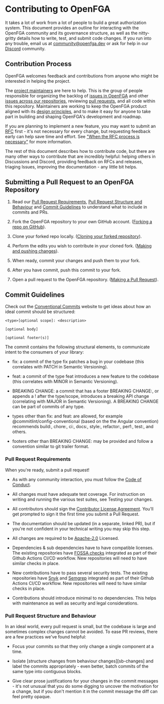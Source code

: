 # Contributing to OpenFGA

It takes a lot of work from a lot of people to build a great authorization system. This document provides an outline for interacting with the OpenFGA community and its governance structure, as well as the nitty-gritty details how to write, test, and submit code changes. If you run into any trouble, email us at [community@openfga.dev](mailto:community@openfga.dev) or ask for help in our [Discord][discord] community.

## Contribution Process

OpenFGA welcomes feedback and contributions from anyone who might be interested in helping the project.

The [project maintainers](https://github.com/openfga/community/blob/main/MAINTAINERS) are here to help. This is the group of people responsible for organizing the backlog of [issues in OpenFGA](https://github.com/openfga/openfga/issues) and other [issues across our repositories](https://github.com/search?q=org%3Aopenfga+is%3Aissue+is%3Aopen++&type=issues&state=open), reviewing [pull requests](https://github.com/openfga/openfga/pulls), and all code within this repository. Maintainers are working to keep the OpenFGA product aligned with its [design principles](https://github.com/openfga/rfcs/blob/main/DESIGN_PRINCIPLES.md), and to make it easy for anyone to take part in building and shaping OpenFGA's development and roadmap.

If you are planning to implement a new feature, you may want to submit an [RFC](https://github.com/openfga/rfcs/) first - it's not necessary for every change, but requesting feedback early can help save time and effort. See ["When the RFC process is necessary"](https://github.com/openfga/rfcs#when-the-rfc-process-is-necessary) for more information.

The rest of this document describes how to contribute code, but there are many other ways to contribute that are incredibly helpful: helping others in Discussions and Discord, providing feedback on RFCs and releases, triaging Issues, improving the documentation - any little bit helps.

## Submitting a Pull Request to an OpenFGA Repository

1. Read our [Pull Request Requirements](#pull-request-requirements), [Pull Request Structure and Behaviour](#pull-request-structure-and-behaviour) and [Commit Guidelines](#commit-guidelines) to understand what to include in commits and PRs.

2. Fork the OpenFGA repository to your own GitHub account. ([Forking a repo on GitHub](https://docs.github.com/en/get-started/quickstart/fork-a-repo#forking-a-repository)).

3. Clone your forked repo locally. ([Cloning your forked repository](https://docs.github.com/en/get-started/quickstart/contributing-to-projects#cloning-a-fork)).

4. Perform the edits you wish to contribute in your cloned fork. ([Making and pushing changes](https://docs.github.com/en/get-started/quickstart/contributing-to-projects#making-and-pushing-changes)).

5. When ready, commit your changes and push them to your fork.

6. After you have commit, push this commit to your fork.

7. Open a pull request to the OpenFGA repository. ([Making a Pull Request](https://docs.github.com/en/get-started/quickstart/contributing-to-projects#making-a-pull-request)).

## Commit Guidelines

Check out the [Conventional Commits](https://www.conventionalcommits.org/en/v1.0.0/) website to get ideas about how an ideal commit should be structured: 

```
<type>[optional scope]: <description>

[optional body]

[optional footer(s)]
```

The commit contains the following structural elements, to communicate intent to the consumers of your library:

* fix: a commit of the type fix patches a bug in your codebase (this correlates with PATCH in Semantic Versioning).

* feat: a commit of the type feat introduces a new feature to the codebase (this correlates with MINOR in Semantic Versioning).

* BREAKING CHANGE: a commit that has a footer BREAKING CHANGE:, or appends a ! after the type/scope, introduces a breaking API change (correlating with MAJOR in Semantic Versioning). A BREAKING CHANGE can be part of commits of any type.

* types other than fix: and feat: are allowed, for example @commitlint/config-conventional (based on the the Angular convention) recommends build:, chore:, ci:, docs:, style:, refactor:, perf:, test:, and others.

* footers other than BREAKING CHANGE: <description> may be provided and follow a convention similar to git trailer format.

### Pull Request Requirements

When you're ready, submit a pull request!

* As with any community interaction, you must follow the [Code of Conduct](./CODE_OF_CONDUCT.md).

* All changes must have adequate test coverage. For instruction on writing and running the various test suites, see Testing your changes.

* All contributors should sign the [Contributor License Agreement](https://docs.linuxfoundation.org/lfx/easycla/v2-current/contributors). You'll get prompted to sign it the first time you submit a Pull Request.

* The documentation should be updated (in a separate, linked PR), but if you're not confident in your technical writing you may skip this step.

* All changes are required to be [Apache-2.0](https://www.apache.org/licenses/LICENSE-2.0) Licensed.

* Dependencies & sub dependencies have to have compatible licenses. The existing repositories have [FOSSA checks](https://fossa.com/) integrated as part of their Github Actions CI/CD workflow. New repositories will need to have similar checks in place.

* New contributions have to pass several security tests. The existing repositories have [Snyk](https://snyk.io/) and [Semgrep](https://semgrep.dev/) integrated as part of their Github Actions CI/CD workflow. New repositories will need to have similar checks in place.

* Contributions should introduce minimal to no dependencies. This helps with maintenance as well as security and legal considerations.

### Pull Request Structure and Behaviour

In an ideal world, every pull request is small, but the codebase is large and sometimes complex changes cannot be avoided. To ease PR reviews, there are a few practices we've found helpful:

* Focus your commits so that they only change a single component at a time.

* Isolate [structure changes from behaviour changes][sb-changes] and label the commits appropriately - even better, batch commits of the same type into contiguous blocks.

* Give clear prose justifications for your changes in the commit messages - it's not unusual that you do some digging to uncover the motivation for a change, but if you don't mention it in the commit message the diff can feel pretty opaque.

[coc]: [https://github.com/openfga/openfga/CODE_OF_CONDUCT.md]
[discord]: [https://discord.com/invite/pvbNmqC]
